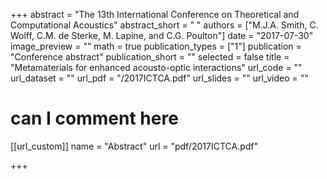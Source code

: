+++
abstract = "The 13th International Conference on Theoretical and Computational Acoustics"
abstract_short = " "
authors = ["M.J.A. Smith, C. Wolff, C.M. de Sterke, M. Lapine, and C.G. Poulton"]
date = "2017-07-30"
image_preview = ""
math = true
publication_types = ["1"]
publication = "Conference abstract"
publication_short = ""
selected = false
title = "Metamaterials for enhanced acousto-optic interactions"
url_code = ""
url_dataset = ""
url_pdf = "/2017ICTCA.pdf"
url_slides = ""
url_video = ""

# can I comment here

[[url_custom]]
name = "Abstract"
url = "pdf/2017ICTCA.pdf"

+++
